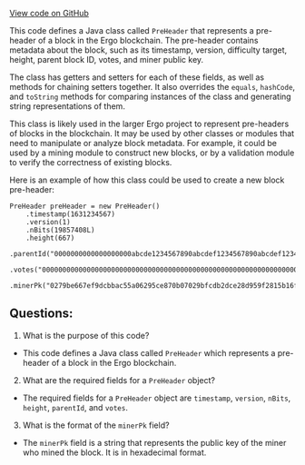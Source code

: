 [View code on GitHub](https://github.com/ergoplatform/ergo-appkit/java-client-generated/src/main/java/org/ergoplatform/restapi/client/PreHeader.java)

This code defines a Java class called `PreHeader` that represents a pre-header of a block in the Ergo blockchain. The pre-header contains metadata about the block, such as its timestamp, version, difficulty target, height, parent block ID, votes, and miner public key. 

The class has getters and setters for each of these fields, as well as methods for chaining setters together. It also overrides the `equals`, `hashCode`, and `toString` methods for comparing instances of the class and generating string representations of them.

This class is likely used in the larger Ergo project to represent pre-headers of blocks in the blockchain. It may be used by other classes or modules that need to manipulate or analyze block metadata. For example, it could be used by a mining module to construct new blocks, or by a validation module to verify the correctness of existing blocks. 

Here is an example of how this class could be used to create a new block pre-header:

```
PreHeader preHeader = new PreHeader()
    .timestamp(1631234567)
    .version(1)
    .nBits(19857408L)
    .height(667)
    .parentId("0000000000000000000abcde1234567890abcdef1234567890abcdef1234567")
    .votes("0000000000000000000000000000000000000000000000000000000000000000")
    .minerPk("0279be667ef9dcbbac55a06295ce870b07029bfcdb2dce28d959f2815b16f81798");
```
## Questions: 
 1. What is the purpose of this code?
- This code defines a Java class called `PreHeader` which represents a pre-header of a block in the Ergo blockchain.

2. What are the required fields for a `PreHeader` object?
- The required fields for a `PreHeader` object are `timestamp`, `version`, `nBits`, `height`, `parentId`, and `votes`.

3. What is the format of the `minerPk` field?
- The `minerPk` field is a string that represents the public key of the miner who mined the block. It is in hexadecimal format.